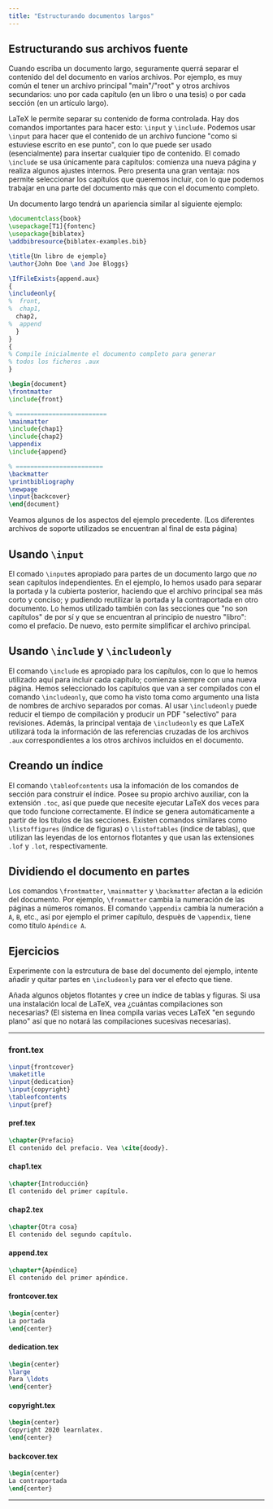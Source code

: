 ```yaml
---
title: "Estructurando documentos largos"
---
```


<script>
preincludes = {
 "pre0": {
    "pre1": "front.tex",
    "pre2": "pref.tex",
    "pre3": "chap1.tex",
    "pre4": "chap2.tex",
    "pre5": "append.tex",
    "pre6": "frontcover.tex",
    "pre7": "dedication.tex",
    "pre8": "copyright.tex",
    "pre9": "backcover.tex",
   }
}
</script>

## Estructurando sus archivos fuente

Cuando escriba un documento largo, seguramente querrá separar el contenido del
del documento en varios archivos. Por ejemplo, es muy común el tener
un archivo principal "main"/"root" y otros archivos secundarios: uno por cada capítulo
(en un libro o una tesis) o por cada sección (en un artículo largo).

LaTeX le permite separar su contenido de forma controlada. Hay dos comandos importantes
para hacer esto: `\input` y `\include`. Podemos usar `\input` para hacer que el contenido
de un archivo funcione "como si estuviese escrito en ese punto", con lo que puede ser 
usado (esencialmente) para insertar cualquier tipo de contenido. El comado `\include` 
se usa únicamente para capítulos: comienza una nueva página y realiza algunos ajustes
internos. Pero presenta una gran ventaja: nos permite seleccionar los capítulos que
queremos incluir, con lo que podemos trabajar en una parte del documento más que con
el documento completo.

Un documento largo tendrá un apariencia similar al siguiente ejemplo:

<!-- pre0 {% raw %} -->
```latex
\documentclass{book}
\usepackage[T1]{fontenc}
\usepackage{biblatex}
\addbibresource{biblatex-examples.bib}

\title{Un libro de ejemplo}
\author{John Doe \and Joe Bloggs}

\IfFileExists{append.aux}
{
\includeonly{
%  front,
%  chap1,
  chap2,
%  append
  }
}
{
% Compile inicialmente el documento completo para generar
% todos los ficheros .aux
}

\begin{document}
\frontmatter
\include{front}

% =========================
\mainmatter
\include{chap1}
\include{chap2}
\appendix
\include{append}

% ========================
\backmatter
\printbibliography
\newpage
\input{backcover}
\end{document}
```
<!-- {% endraw %} -->

Veamos algunos de los aspectos del ejemplo precedente. (Los diferentes archivos de 
soporte utilizados se encuentran al final de esta página)

## Usando `\input`

El comado `\input`es apropiado para partes de un documento largo que _no_ sean capítulos
independientes. En el ejemplo, lo hemos usado para separar la portada y la cubierta 
posterior, haciendo que el archivo principal sea más corto y conciso; y pudiendo
reutilizar la portada y la contraportada en otro documento. Lo hemos utilizado también
con las secciones que "no son capítulos" de por sí y que se encuentran al principio de 
nuestro "libro": como el prefacio. De nuevo, esto permite simplificar el archivo 
principal.

## Usando `\include` y `\includeonly`

El comando `\include` es apropiado para los capítulos, con lo que lo hemos utilizado aquí
para incluir cada capítulo; comienza siempre con una nueva página. Hemos seleccionado los
capítulos que van a ser compilados con el comando `\includeonly`, que como ha visto
toma como argumento una lista de nombres de archivo separados por comas. Al usar
`\includeonly` puede reducir el tiempo de compilación y producir un PDF "selectivo" para
revisiones. Además, la principal ventaja de `\includeonly` es que LaTeX utilizará toda
la información de las referencias cruzadas de los archivos `.aux` correspondientes a los 
otros archivos incluidos en el documento.

## Creando un índice

El comando `\tableofcontents` usa la infomación de los comandos de sección
para construir el índice. Posee su propio archivo auxiliar, con la extensión
`.toc`, así que puede que necesite ejecutar LaTeX dos veces para que todo
funcione correctamente. El índice se genera automáticamente a partir de los
títulos de las secciones. Existen comandos similares como `\listoffigures` (índice de
figuras) o `\listoftables` (índice de tablas), que utilizan las leyendas de los entornos
flotantes y que usan las extensiones `.lof` y `.lot`, respectivamente.

## Dividiendo el documento en partes

Los comandos `\frontmatter`, `\mainmatter` y `\backmatter` 
afectan a la edición del documento.
Por ejemplo, `\frommatter` cambia la numeración de las páginas
a números romanos.
El comando `\appendix` cambia la numeración a `A`, `B`, etc.,
así por ejemplo el primer capítulo, despuès de `\appendix`, tiene
como título `Apéndice A`.

## Ejercicios

Experimente con la estrcutura de base del documento del ejemplo,
intente añadir y quitar partes en `\includeonly` para ver el efecto que tiene.

Añada algunos objetos flotantes y cree un índice de tablas y figuras.
Si usa una instalación local de LaTeX, vea ¿cuántas compilaciones son necesarias? (El
sistema en línea compila varias veces LaTeX "en segundo plano" así que no notará
las compilaciones sucesivas necesarias).

----

### front.tex
<!-- pre1 {% raw %} -->
```latex
\input{frontcover}
\maketitle
\input{dedication}
\input{copyright}
\tableofcontents
\input{pref}
```

#### pref.tex
<!-- pre2 {% raw %} -->
```latex
\chapter{Prefacio}
El contenido del prefacio. Vea \cite{doody}.
```
<!-- {% endraw %} -->

#### chap1.tex
<!-- pre3 {% raw %} -->
```latex
\chapter{Introducción}
El contenido del primer capítulo.
```
<!-- {% endraw %} -->

#### chap2.tex
<!-- pre4 {% raw %} -->
```latex
\chapter{Otra cosa}
El contenido del segundo capítulo.
```
<!-- {% endraw %} -->

####  append.tex
<!-- pre5 {% raw %} -->
```latex
\chapter*{Apéndice}
El contenido del primer apéndice.
```
<!-- {% endraw %} -->

#### frontcover.tex
<!-- pre6 {% raw %} -->
```latex
\begin{center}
La portada
\end{center}
```
<!-- {% endraw %} -->

#### dedication.tex
<!-- pre7 {% raw %} -->
```latex
\begin{center}
\large
Para \ldots
\end{center}
```
<!-- {% endraw %} -->

#### copyright.tex
<!-- pre8 {% raw %} -->
```latex
\begin{center}
Copyright 2020 learnlatex.
\end{center}
```
<!-- {% endraw %} -->

#### backcover.tex
<!-- pre9 {% raw %} -->
```latex
\begin{center}
La contraportada
\end{center}
```
<!-- {% endraw %} -->

----

